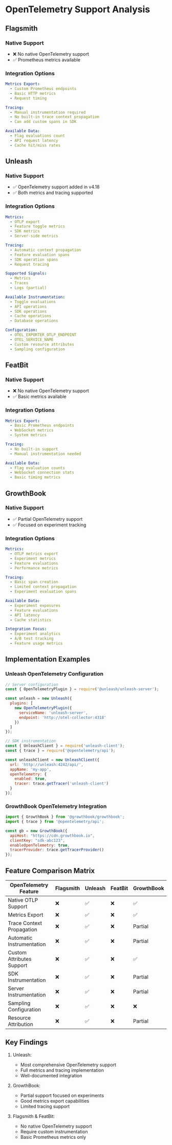 # OpenTelemetry Support Analysis

## Flagsmith

### Native Support
- ❌ No native OpenTelemetry support
- ✅ Prometheus metrics available

### Integration Options
```yaml
Metrics Export:
  - Custom Prometheus endpoints
  - Basic HTTP metrics
  - Request timing

Tracing:
  - Manual instrumentation required
  - No built-in trace context propagation
  - Can add custom spans in SDK

Available Data:
  - Flag evaluations count
  - API request latency
  - Cache hit/miss rates
```

## Unleash

### Native Support
- ✅ OpenTelemetry support added in v4.18
- ✅ Both metrics and tracing supported

### Integration Options
```yaml
Metrics:
  - OTLP export
  - Feature toggle metrics
  - SDK metrics
  - Server-side metrics

Tracing:
  - Automatic context propagation
  - Feature evaluation spans
  - SDK operation spans
  - Request tracing

Supported Signals:
  - Metrics
  - Traces
  - Logs (partial)

Available Instrumentation:
  - Toggle evaluations
  - API operations
  - SDK operations
  - Cache operations
  - Database operations

Configuration:
  - OTEL_EXPORTER_OTLP_ENDPOINT
  - OTEL_SERVICE_NAME
  - Custom resource attributes
  - Sampling configuration
```

## FeatBit

### Native Support
- ❌ No native OpenTelemetry support
- ✅ Basic metrics available

### Integration Options
```yaml
Metrics Export:
  - Basic Prometheus endpoints
  - WebSocket metrics
  - System metrics

Tracing:
  - No built-in support
  - Manual instrumentation needed

Available Data:
  - Flag evaluation counts
  - WebSocket connection stats
  - Basic timing metrics
```

## GrowthBook

### Native Support
- ✅ Partial OpenTelemetry support
- ✅ Focused on experiment tracking

### Integration Options
```yaml
Metrics:
  - OTLP metrics export
  - Experiment metrics
  - Feature evaluations
  - Performance metrics

Tracing:
  - Basic span creation
  - Limited context propagation
  - Experiment evaluation spans

Available Data:
  - Experiment exposures
  - Feature evaluations
  - API latency
  - Cache statistics

Integration Focus:
  - Experiment analytics
  - A/B test tracking
  - Feature usage metrics
```

## Implementation Examples

### Unleash OpenTelemetry Configuration
```javascript
// Server configuration
const { OpenTelemetryPlugin } = require('@unleash/unleash-server');

const unleash = new Unleash({
  plugins: [
    new OpenTelemetryPlugin({
      serviceName: 'unleash-server',
      endpoint: 'http://otel-collector:4318'
    })
  ]
});

// SDK instrumentation
const { UnleashClient } = require('unleash-client');
const { trace } = require('@opentelemetry/api');

const unleashClient = new UnleashClient({
  url: 'http://unleash:4242/api/',
  appName: 'my-app',
  openTelemetry: {
    enabled: true,
    tracer: trace.getTracer('unleash-client')
  }
});
```

### GrowthBook OpenTelemetry Integration
```javascript
import { GrowthBook } from '@growthbook/growthbook';
import { trace } from '@opentelemetry/api';

const gb = new GrowthBook({
  apiHost: "https://cdn.growthbook.io",
  clientKey: "sdk-abc123",
  enableOpenTelemetry: true,
  tracerProvider: trace.getTracerProvider()
});
```

## Feature Comparison Matrix

| OpenTelemetry Feature          | Flagsmith | Unleash  | FeatBit  | GrowthBook |
|-------------------------------|-----------|----------|----------|------------|
| Native OTLP Support           | ❌        | ✅       | ❌       | ✅         |
| Metrics Export               | ❌        | ✅       | ❌       | ✅         |
| Trace Context Propagation    | ❌        | ✅       | ❌       | Partial    |
| Automatic Instrumentation    | ❌        | ✅       | ❌       | Partial    |
| Custom Attributes Support    | ❌        | ✅       | ❌       | ✅         |
| SDK Instrumentation         | ❌        | ✅       | ❌       | Partial    |
| Server Instrumentation      | ❌        | ✅       | ❌       | Partial    |
| Sampling Configuration      | ❌        | ✅       | ❌       | ❌         |
| Resource Attribution        | ❌        | ✅       | ❌       | Partial    |

## Key Findings

1. Unleash:
   - Most comprehensive OpenTelemetry support
   - Full metrics and tracing implementation
   - Well-documented integration

2. GrowthBook:
   - Partial support focused on experiments
   - Good metrics export capabilities
   - Limited tracing support

3. Flagsmith & FeatBit:
   - No native OpenTelemetry support
   - Require custom instrumentation
   - Basic Prometheus metrics only
